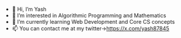 - 👋 Hi, I’m Yash
- 👀 I’m interested in Algorithmic Programming and Mathematics
- 🌱 I’m currently learning Web Development and Core CS concepts
- 📫 You can contact me at my twitter->https://x.com/yash87845
<!---
deku878/deku878 is a ✨ special ✨ repository because its `README.md` (this file) appears on your GitHub profile.
You can click the Preview link to take a look at your changes.
--->
